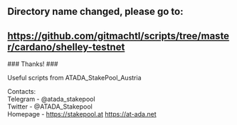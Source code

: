 ## Directory name changed, please go to: ##
## https://github.com/gitmachtl/scripts/tree/master/cardano/shelley-testnet ##
<p>
### Thanks! ###
<p>
Useful scripts from ATADA_StakePool_Austria

Contacts:<br>
Telegram - @atada_stakepool<br>
Twitter - @ATADA_Stakepool<br>
Homepage - https://stakepool.at https://at-ada.net

